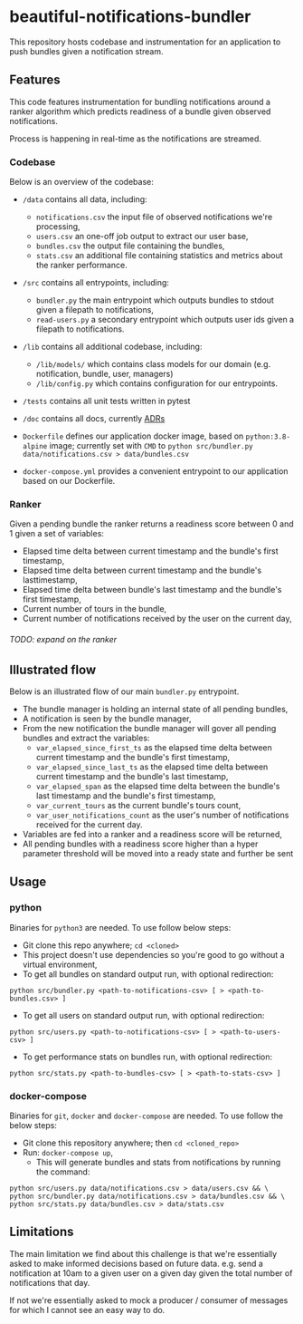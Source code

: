 # beautiful-notifications-bundler

This repository hosts codebase and instrumentation for an application to push bundles given a notification stream.

## Features

This code features instrumentation for bundling notifications around a ranker algorithm which predicts readiness of a bundle given observed notifications.

Process is happening in real-time as the notifications are streamed.

### Codebase

Below is an overview of the codebase:

* `/data` contains all data, including:
	* `notifications.csv` the input file of observed notifications we're processing,
	* `users.csv` an one-off job output to extract our user base,
	* `bundles.csv` the output file containing the bundles,
	* `stats.csv` an additional file containing statistics and metrics about the ranker performance.

* `/src` contains all entrypoints, including:
	* `bundler.py` the main entrypoint which outputs bundles to stdout given a filepath to notifications,
	* `read-users.py` a secondary entrypoint which outputs user ids given a filepath to notifications.

* `/lib` contains all additional codebase, including:
	* `/lib/models/` which contains class models for our domain (e.g. notification, bundle, user, managers)
	* `/lib/config.py` which contains configuration for our entrypoints.

* `/tests` contains all unit tests written in pytest

* `/doc` contains all docs, currently [ADRs](https://github.com/npryce/adr-tools)

* `Dockerfile` defines our application docker image, based on `python:3.8-alpine` image; currently set with `CMD` to `python src/bundler.py data/notifications.csv > data/bundles.csv`
* `docker-compose.yml` provides a convenient entrypoint to our application based on our Dockerfile.

### Ranker

Given a pending bundle the ranker returns a readiness score between 0 and 1 given a set of variables:
* Elapsed time delta between current timestamp and the bundle's first timestamp,
* Elapsed time delta between current timestamp and the bundle's lasttimestamp,
* Elapsed time delta between bundle's last timestamp and the bundle's first timestamp,
* Current number of tours in the bundle,
* Current number of notifications received by the user on the current day,

###### TODO: expand on the ranker

## Illustrated flow

Below is an illustrated flow of our main `bundler.py` entrypoint.

* The bundle manager is holding an internal state of all pending bundles,
* A notification is seen by the bundle manager,
* From the new notification the bundle manager will gover all pending bundles and extract the variables:
	* `var_elapsed_since_first_ts` as the elapsed time delta between current timestamp and the bundle's first timestamp,
	* `var_elapsed_since_last_ts` as the elapsed time delta between current timestamp and the bundle's last timestamp,
	* `var_elapsed_span` as the elapsed time delta between the bundle's last timestamp and the bundle's first timestamp,
	* `var_current_tours` as the current bundle's tours count,
	* `var_user_notifications_count` as the user's number of notifications received for the current day.
* Variables are fed into a ranker and a readiness score will be returned,
* All pending bundles with a readiness score higher than a hyper parameter threshold will be moved into a ready state and further be sent

## Usage

### python

Binaries for `python3` are needed. To use follow below steps:
* Git clone this repo anywhere; `cd <cloned>`
* This project doesn't use dependencies so you're good to go without a virtual environment,
* To get all bundles on standard output run, with optional redirection:

```
python src/bundler.py <path-to-notifications-csv> [ > <path-to-bundles.csv> ]
```

* To get all users on standard output run, with optional redirection:

```
python src/users.py <path-to-notifications-csv> [ > <path-to-users-csv> ]
```

* To get performance stats on bundles run, with optional redirection:

```
python src/stats.py <path-to-bundles-csv> [ > <path-to-stats-csv> ]
```

### docker-compose

Binaries for `git`, `docker` and `docker-compose` are needed. To use follow the below steps:

* Git clone this repository anywhere; then `cd <cloned_repo>`
* Run: `docker-compose up`,
	* This will generate bundles and stats from notifications by running the command:

```
python src/users.py data/notifications.csv > data/users.csv && \
python src/bundler.py data/notifications.csv > data/bundles.csv && \
python src/stats.py data/bundles.csv > data/stats.csv
```

## Limitations

The main limitation we find about this challenge is that we're essentially asked to make informed decisions based on future data. e.g. send a notification at 10am to a given user on a given day given the total number of notifications that day.

If not we're essentially asked to mock a producer / consumer of messages for which I cannot see an easy way to do.

